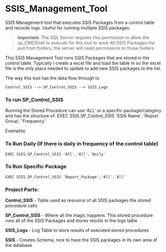 # SSIS_Management_Tool
SSIS Management tool that executes SSIS Packages from a control table and records logs. Useful for running multiple SSIS packages.

> **Important**: The SQL Server requires this permission to allow the xp_CMDShell to execute for this tool to work All SSIS Packages the pull from folders, the server will need permissions to those folders

This SSIS Management Tool runs SSIS Packages that are stored in the control table. Typically I create a excel file and load the table in so the excel file is the only place needed to update to add new SSIS packages to the list.

The way this tool has the data flow through is:
```
Control_SSIS --> SP_Control_SSIS --> SSIS_Logs
```

### To run SP_Control_SSIS

Running the Stored Procedure can use 'ALL' or a specific package/category and has the structure of: EXEC SSIS.SP_Control_SSIS 'SSIS Name', 'Report Group', 'Frequency'

Examples: 
### To Run Daily (If there is daily in frequency of the control table)

`EXEC SSIS.SP_Control_SSIS 'All','All','Daily'`

### To Run Specific Package

```
EXEC SSIS.SP_Control_SSIS 'Report_Package','All','All'
```

### Project Parts:

**Control_SSIS** - Table used as resource of all SSIS packages the stored procedure calls

**SP_Control_SSIS** - Where all the magic happens. This stored procedure runs all of the SSIS Packages and stores results in the logs table

**SSIS_Logs** - Log Table to store results of executed stored procedures

**SSIS** - Creates Schema, nice to have the SSIS packages in its own area of the database

